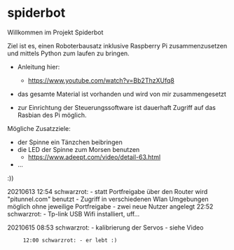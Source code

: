 # spiderbot

Willkommen im Projekt Spiderbot

Ziel ist es, einen Roboterbausatz inklusive Raspberry Pi zusammenzusetzen und mittels Python zum laufen zu bringen.

  - Anleitung hier:
      - https://www.youtube.com/watch?v=Bb2ThzXUfq8

  
  - das gesamte Material ist vorhanden und wird von mir zusammengesetzt
  - zur Einrichtung der Steuerungssoftware ist dauerhaft Zugriff auf das Rasbian des Pi möglich.

Mögliche Zusatzziele:
  - der Spinne ein Tänzchen beibringen
  - die LED der Spinne zum Morsen benutzen
    - https://www.adeept.com/video/detail-63.html
  - ...


:))


20210613 12:54 schwarzrot: - statt Portfreigabe über den Router wird "pitunnel.com" benutzt
                               - Zugriff in verschiedenen Wlan Umgebungen möglich ohne jeweilige Portfreigabe
                           - zwei neue Nutzer angelegt
         22:52 schwarzrot: - Tp-link USB Wifi installiert, uff...
         
20210615 08:53 schwarzrot: - kalibrierung der Servos - siehe Video

         12:00 schwarzrot: - er lebt :)
